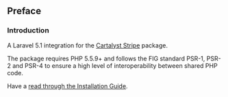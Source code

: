 ## Preface

### Introduction

A Laravel 5.1 integration for the [Cartalyst Stripe](https://cartalyst.com/manual/stripe/1.0) package.

The package requires PHP 5.5.9+ and follows the FIG standard PSR-1, PSR-2 and PSR-4 to ensure a high level of interoperability between shared PHP code.

Have a [read through the Installation Guide](#installation).
